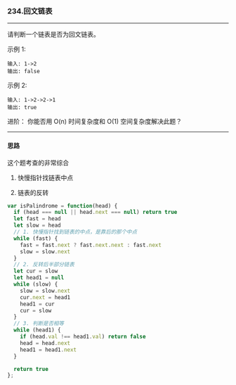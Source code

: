 ### 234.回文链表

---

请判断一个链表是否为回文链表。

示例 1:
```
输入: 1->2
输出: false
```
示例 2:
```
输入: 1->2->2->1
输出: true
```
进阶：
你能否用 O(n) 时间复杂度和 O(1) 空间复杂度解决此题？

---

#### 思路

这个题考查的非常综合

1. 快慢指针找链表中点

2. 链表的反转

``` js
var isPalindrome = function(head) {
  if (head === null || head.next === null) return true
  let fast = head
  let slow = head
  // 1. 快慢指针找到链表的中点，是靠后的那个中点
  while (fast) {
    fast = fast.next ? fast.next.next : fast.next
    slow = slow.next
  }
  // 2. 反转后半部分链表
  let cur = slow
  let head1 = null
  while (slow) {
    slow = slow.next
    cur.next = head1
    head1 = cur
    cur = slow
  }
  // 3. 判断是否相等
  while (head1) {
    if (head.val !== head1.val) return false
    head = head.next
    head1 = head1.next
  }

  return true
};
```
